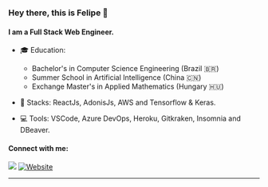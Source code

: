 ### Hey there, this is Felipe  👋


#### I am a Full Stack Web Engineer.

- 🎓 Education:
	- Bachelor's in Computer Science Engineering (Brazil 🇧🇷)
	- Summer School in Artificial Intelligence (China 🇨🇳)
	- Exchange Master's in Applied Mathematics (Hungary 🇭🇺)
	
- 🚀 Stacks: ReactJs, AdonisJs, AWS and Tensorflow & Keras.

- 💻 Tools: VSCode, Azure DevOps, Heroku, Gitkraken, Insomnia and DBeaver.

#### Connect with me:

[<img src="https://img.shields.io/badge/-Linkedin-0e76a8?style=for-the-badge&logo=Linkedin&logoColor=white&link=https://www.linkedin.com/in/silve1ra">][linkedin] [![Website](https://img.shields.io/website?label=silve1ra.github&style=for-the-badge&url=https://silve1ra.github.io/site/)][website]

---
[linkedin]:  https://www.linkedin.com/in/silve1ra
[website]: https://silve1ra.github.io/site/
